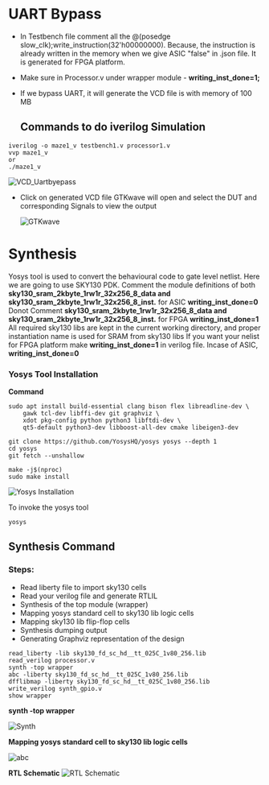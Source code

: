 # UART Bypass
+ In Testbench file comment all the @(posedge slow_clk);write_instruction(32'h00000000). Because, the instruction is already written in the memory when we give ASIC "false" in .json file. It is generated for FPGA platform.
+ Make sure in Processor.v under wrapper module -  **writing_inst_done=1;**
+ If we bypass UART, it will generate the VCD file is with memory of 100 MB

  ## Commands to do iverilog Simulation
```
iverilog -o maze1_v testbench1.v processor1.v
vvp maze1_v
or
./maze1_v
```
![VCD_Uartbyepass](https://github.com/eceelango/RISC-V_HDP/assets/65966247/27d7249f-79ed-4399-9ee3-69ab2fa84f7e)

+ Click on generated VCD file GTKwave will open and select the DUT and corresponding Signals to view the output

  ![GTKwave](https://github.com/eceelango/RISC-V_HDP/assets/65966247/3a3871f9-51a4-4e78-916c-096ea77a78ff)

# Synthesis
Yosys tool is used to convert the behavioural code to gate level netlist. Here we are going to use SKY130 PDK.
Comment the module definitions of both **sky130_sram_2kbyte_1rw1r_32x256_8_data and sky130_sram_2kbyte_1rw1r_32x256_8_inst.** for ASIC **writing_inst_done=0**
Donot Comment **sky130_sram_2kbyte_1rw1r_32x256_8_data and sky130_sram_2kbyte_1rw1r_32x256_8_inst.** for FPGA **writing_inst_done=1**
All required sky130 libs are kept in the current working directory, and proper instantiation name is used for SRAM from sky130 libs
If you want your nelist for FPGA platform make **writing_inst_done=1** in verilog file. Incase of ASIC, **writing_inst_done=0**
 
 ### Yosys Tool Installation

**Command**
```
sudo apt install build-essential clang bison flex libreadline-dev \
    gawk tcl-dev libffi-dev git graphviz \
    xdot pkg-config python python3 libftdi-dev \
    qt5-default python3-dev libboost-all-dev cmake libeigen3-dev
```
```
git clone https://github.com/YosysHQ/yosys yosys --depth 1
cd yosys
git fetch --unshallow
```
```
make -j$(nproc)
sudo make install
```
![Yosys Installation](https://github.com/eceelango/RISC-V_HDP/assets/65966247/83e44e0d-ed86-445c-b56b-4aae830ac165)

To invoke the yosys tool

```
yosys
```
## Synthesis Command

### Steps:

+ Read liberty file to import sky130 cells
+ Read your verilog file and generate RTLIL
+ Synthesis of the top module (wrapper)
+ Mapping yosys standard cell to sky130 lib logic cells
+ Mapping sky130 lib flip-flop cells
+ Synthesis dumping output
+ Generating Graphviz representation of the design

```
read_liberty -lib sky130_fd_sc_hd__tt_025C_1v80_256.lib
read_verilog processor.v
synth -top wrapper
abc -liberty sky130_fd_sc_hd__tt_025C_1v80_256.lib
dfflibmap -liberty sky130_fd_sc_hd__tt_025C_1v80_256.lib
write_verilog synth_gpio.v
show wrapper
```
**synth -top wrapper**

![Synth](https://github.com/eceelango/RISC-V_HDP/assets/65966247/e0b4f093-d085-4fa0-85a6-9db41646b0b3)

**Mapping yosys standard cell to sky130 lib logic cells**

![abc](https://github.com/eceelango/RISC-V_HDP/assets/65966247/6bdc5586-f62f-4ac8-b1a7-d76f55876ebe)

**RTL Schematic**
![RTL Schematic](https://github.com/eceelango/RISC-V_HDP/assets/65966247/4adcb4d1-4068-49cb-9f89-64b661f66df7)

